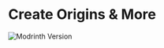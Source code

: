 # Create Origins & More
![Modrinth Version](https://img.shields.io/modrinth/v/create-origins-and-more?style=for-the-badge&logo=modrinth)

